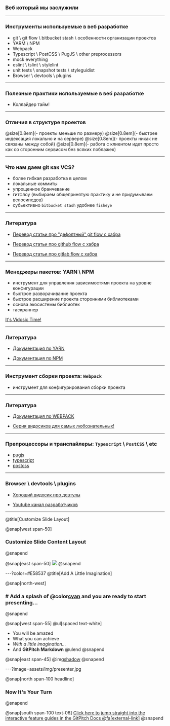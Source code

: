 ### Веб который мы заслужили

---

### Инструменты используемые в веб разработке

- git \ git flow \ bitbucket stash \ особенности организации проектов
- YARM \ NPM
- Webpack
- Typescript \ PostCSS \ PugJS \ other preprocessors
- mock everything
- eslint \ tslint \ stylelint
- unit tests \ snapshot tests \ styleguidist
- Browser \ devtools \ plugins

---

### Полезные практики используемые в веб разработке

- Коллайдер тайм!

---

### Отличия в структуре проектов

@size[0.8em](- проекты меньше по размеру)
@size[0.8em](- быстрее индексация локально и на сервере)
@size[0.8em](- проекты никак не связаны между собой)
@size[0.8em](- работа с клиентом идет просто как со сторонним сервисом без всяких поблажек)

---

### Что нам даем git как VCS?

- более гибкая разработка в целом
- локальные коммиты
- упрощенное бранчевание
- гитфлоу (выбираем общепринятую практику и не придумываем велосипедов)
- субьективно `bitbucket stash` удобнее `fisheye`

---

### Литература

- [Перевод статьи про "дефолтный" git flow с хабра](https://habr.com/post/106912/)

- [Перевод статьи про github flow с хабра](https://habr.com/post/346066/)

- [Перевод статьи про gitlab flow с хабра](https://habr.com/company/softmart/blog/316686/)

---

### Менеджеры пакетов: YARN \ NPM

- инструмент для управления зависимостями проекта на уровне конфигурации
- быстрое разворачивание проекта
- быстрое расширение проекта сторонними библиотеками
- основа экосистемы библиотек
- таскраннер

[It's Vidosic Time!](https://youtu.be/x03fjb2VlGY)

---

### Литература

- [Документация по YARN](https://yarnpkg.com/en/docs)

- [Документация по NPM](https://docs.npmjs.com/)

---

### Инструмент сборки проекта: `Webpack`

- инструмент для конфигурирования сборки проекта

---

### Литература

- [Документация по WEBPACK](https://webpack.js.org/concepts/)

- [Серия видосиков для самых любознательных!](https://www.youtube.com/watch?v=kLMjOd-x0aQ&list=PLDyvV36pndZHfBThhg4Z0822EEG9VGenn)

---

### Препроцессоры и транспайлеры: `Typescript` \ `PostCSS` \ etc

- [pugjs](https://pugjs.org/api/getting-started.html)
- [typescript](https://www.typescriptlang.org/docs/handbook/typescript-in-5-minutes.html)
- [postcss](https://github.com/postcss/postcss)

---

### Browser \ devtools \ plugins

- [Хороший видосик про девтулы](https://www.youtube.com/watch?v=x4q86IjJFag&t=52s)

- [Youtube канал разработчиков](https://www.youtube.com/channel/UCnUYZLuoy1rq1aVMwx4aTzw)

---

















@title[Customize Slide Layout]

@snap[west span-50]
### Customize Slide Content Layout
@snapend

@snap[east span-50]
![](assets/img/presentation.png)
@snapend

---?color=#E58537
@title[Add A Little Imagination]

@snap[north-west]
### # Add a splash of @color[cyan](**color**) and you are ready to start presenting...
@snapend

@snap[west span-55]
@ul[spaced text-white]
- You will be amazed
- What you can achieve
- *With a little imagination...*
- And **GitPitch Markdown**
@ulend
@snapend

@snap[east span-45]
@img[shadow](assets/img/conference.png)
@snapend

---?image=assets/img/presenter.jpg

@snap[north span-100 headline]
### Now It's Your Turn
@snapend

@snap[south span-100 text-06]
[Click here to jump straight into the interactive feature guides in the GitPitch Docs @fa[external-link]](https://gitpitch.com/docs/getting-started/tutorial/)
@snapend
